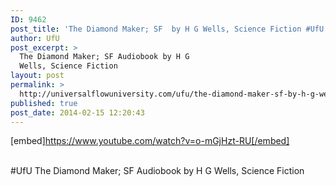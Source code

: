 ```yaml
---
ID: 9462
post_title: 'The Diamond Maker; SF  by H G Wells, Science Fiction #UfU'
author: UfU
post_excerpt: >
  The Diamond Maker; SF Audiobook by H G
  Wells, Science Fiction
layout: post
permalink: >
  http://universalflowuniversity.com/ufu/the-diamond-maker-sf-by-h-g-wells-science-fiction-ufu/
published: true
post_date: 2014-02-15 12:20:43
---
```

[embed]https://www.youtube.com/watch?v=o-mGjHzt-RU[/embed]</br></br>
<p>#UfU The Diamond Maker; SF Audiobook by H G Wells, Science Fiction </p>